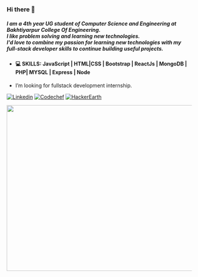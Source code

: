 ### Hi there 👋

##### I am a 4th year UG student of Computer Science and Engineering at Bakhtiyarpur College Of Engineering. </br> I like problem solving and learning new technologies. </br> I'd love to combine my passion for learning new technologies with my full-stack developer skills to continue building useful projects.

- #### 💻 SKILLS: JavaScript | HTML|CSS | Bootstrap | ReactJs | MongoDB | PHP| MYSQL | Express | Node

- I’m looking for fullstack development internship.

[![Linkedin](https://img.shields.io/badge/LinkedIn-blue.svg?style=for-the-badge&logo=linkedin)](https://www.linkedin.com/in/jay-shrivastava/)
[![Codechef](https://img.shields.io/badge/Codechef%20(3%20Stars)-blueviolet.svg?style=for-the-badge&logo=codechef)](https://www.codechef.com/users/jay1310)
[![HackerEarth](https://img.shields.io/badge/HackerEarth-success.svg?style=for-the-badge&logo=hackerearth)](https://www.hackerearth.com/@jay741)


<img align="center" src="https://activity-graph.herokuapp.com/graph?username=abhishekkumar08" width=990 height=450>  
